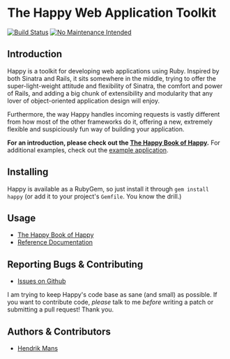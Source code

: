 # The Happy Web Application Toolkit

[![Build Status](https://secure.travis-ci.org/hmans/happy.png?branch=master)](http://travis-ci.org/hmans/happy)
[![No Maintenance Intended](http://unmaintained.tech/badge.svg)](http://unmaintained.tech/)

## Introduction

Happy is a toolkit for developing web applications using Ruby. Inspired by both Sinatra and Rails, it sits somewhere in the middle, trying to offer the super-light-weight attitude and flexibility of Sinatra, the comfort and power of Rails, and adding a big chunk of extensibility and modularity that any lover of object-oriented application design will enjoy.

Furthermore, the way Happy handles incoming requests is vastly different from how most of the other frameworks do it, offering a new, extremely flexible and suspiciously fun way of building your application.

**For an introduction, please check out the [The Happy Book of Happy](http://rdoc.info/github/hmans/happy/master/file/TUTORIAL.md).** For additional examples, check out the [example application](https://github.com/hmans/happy/tree/master/example).

## Installing

Happy is available as a RubyGem, so just install it through `gem install happy` (or add it to your project's `Gemfile`. You know the drill.)

## Usage

* [The Happy Book of Happy](http://rdoc.info/github/hmans/happy/master/file/TUTORIAL.md)
* [Reference Documentation](http://rdoc.info/github/hmans/happy/master/)

## Reporting Bugs & Contributing

* [Issues on Github](https://github.com/hmans/happy/issues)

I am trying to keep Happy's code base as sane (and small) as possible. If you
want to contribute code, _please_ talk to me _before_ writing a patch or submitting
a pull request! Thank you.

## Authors & Contributors

* [Hendrik Mans](mailto:hendrik@mans.de)
